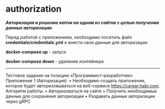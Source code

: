# authorization

***Авторизация и решение капчи на одном из сайтов с целью получения данных авторизации***

Перед работой с приложением, необходимо посетить файл
**credentials/credentials.yml** и внести свои данные для авторизации.

**docker-compose up**     - запуск

**docker-compose down**   - удаление контейнера


---------------------------------------------------
Тестовое задание на позицию «Программист-разработчик»
Приложение 1 (Авторизация):
•	Необходимо создать приложение, которое будет авторизовываться на веб-сервисе https://career.habr.com.
Алгоритм работы:
•	Авторизоваться на сайте
•	Получить необходимые данные для сохранения авторизации
•	Раздавать данные авторизации через gRPC
